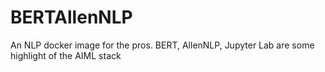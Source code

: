 # BERTAllenNLP
An NLP docker image for the pros. BERT, AllenNLP, Jupyter Lab are some highlight of the AIML stack

